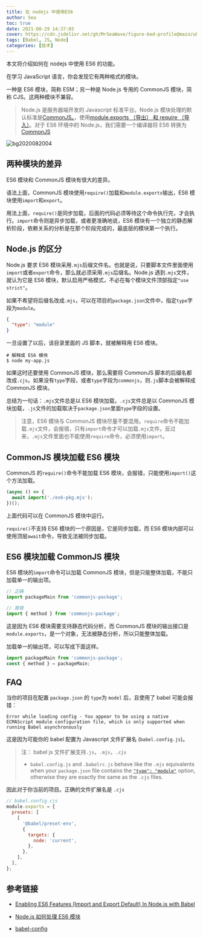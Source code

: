 ```yaml
---
title: 在 nodejs 中使用ES6
author: Sea
toc: true
date: 2021-08-29 14:37:03
cover: https://cdn.jsdelivr.net/gh/MrSeaWave/figure-bed-profile@main/uPic/2021/DUut73_adrian-bush-21-06-16.jpg
tags: [Babel, JS, Node]
categories: [技术]
---
```


本文将介绍如何在 nodejs 中使用 ES6 的功能。

<!--more-->

在学习 JavaScript 语言，你会发现它有两种格式的模块。

一种是 ES6 模块，简称 ESM；另一种是 Node.js 专用的 CommonJS 模块，简称 CJS。这两种模块不兼容。

> Node.js 是服务器端开发的 Javascript 标准平台。Node.js 模块处理的默认标准是[CommonJS。](https://stackoverflow.com/questions/40294870/module-exports-vs-export-default-in-node-js-and-es6)，使用[module.exports （导出） 和 require （导入）](https://blog.risingstack.com/node-js-at-scale-module-system-commonjs-require/)。对于 ES6 环境中的 Node.js，我们需要一个编译器将 ES6 转换为[CommonJS](https://medium.com/@cgcrutch18/commonjs-what-why-and-how-64ed9f31aa46)

![bg2020082004](https://cdn.jsdelivr.net/gh/MrSeaWave/figure-bed-profile@main/uPic/2021/0bB8EF_bg2020082004.jpeg)

## 两种模块的差异

ES6 模块和 CommonJS 模块有很大的差异。

语法上面，CommonJS 模块使用`require()`加载和`module.exports`输出，ES6 模块使用`import`和`export`。

用法上面，`require()`是同步加载，后面的代码必须等待这个命令执行完，才会执行。`import`命令则是异步加载，或者更准确地说，ES6 模块有一个独立的静态解析阶段，依赖关系的分析是在那个阶段完成的，最底层的模块第一个执行。

## Node.js 的区分

Node.js 要求 ES6 模块采用`.mjs`后缀文件名。也就是说，只要脚本文件里面使用`import`或者`export`命令，那么就必须采用`.mjs`后缀名。Node.js 遇到`.mjs`文件，就认为它是 ES6 模块，默认启用严格模式，不必在每个模块文件顶部指定`"use strict"`。

如果不希望将后缀名改成`.mjs`，可以在项目的`package.json`文件中，指定`type`字段为`module`。

```json
{
  "type": "module"
}
```

一旦设置了以后，该目录里面的 JS 脚本，就被解释用 ES6 模块。

```shell
# 解释成 ES6 模块
$ node my-app.js
```

如果这时还要使用 CommonJS 模块，那么需要将 CommonJS 脚本的后缀名都改成`.cjs`。如果没有`type`字段，或者`type`字段为`commonjs`，则`.js`脚本会被解释成 CommonJS 模块。

总结为一句话：`.mjs`文件总是以 ES6 模块加载，`.cjs`文件总是以 CommonJS 模块加载，`.js`文件的加载取决于`package.json`里面`type`字段的设置。

> 注意，ES6 模块与 CommonJS 模块尽量不要混用。`require`命令不能加载`.mjs`文件，会报错，只有`import`命令才可以加载`.mjs`文件。反过来，`.mjs`文件里面也不能使用`require`命令，必须使用`import`。

## CommonJS 模块加载 ES6 模块

CommonJS 的`require()`命令不能加载 ES6 模块，会报错，只能使用`import()`这个方法加载。

```javascript
(async () => {
  await import('./es6-pkg.mjs');
})();
```

上面代码可以在 CommonJS 模块中运行。

`require()`不支持 ES6 模块的一个原因是，它是同步加载，而 ES6 模块内部可以使用顶层`await`命令，导致无法被同步加载。

## ES6 模块加载 CommonJS 模块

ES6 模块的`import`命令可以加载 CommonJS 模块，但是只能整体加载，不能只加载单一的输出项。

```js
// 正确
import packageMain from 'commonjs-package';

// 报错
import { method } from 'commonjs-package';
```

这是因为 ES6 模块需要支持静态代码分析，而 CommonJS 模块的输出接口是`module.exports`，是一个对象，无法被静态分析，所以只能整体加载。

加载单一的输出项，可以写成下面这样。

```js
import packageMain from 'commonjs-package';
const { method } = packageMain;
```

## FAQ

当你的项目在配置 `package.json` 的 `type`为 `model` 后，且使用了 babel 可能会报错：

```
Error while loading config - You appear to be using a native ECMAScript module configuration file, which is only supported when running Babel asynchronously
```

这是因为可能你的 babel 配置为 Javascript 文件扩展名 (`babel.config.js`)。

> 注： babel js 文件扩展支持`.js`，`.mjs`，`.cjs`
>
> - `babel.config.js` and `.babelrc.js` behave like the `.mjs` equivalents when your `package.json` file contains the [`"type": "module"`](https://nodejs.org/api/esm.html#esm_code_package_json_code_code_type_code_field) option, otherwise they are exactly the same as the `.cjs` files.

因此对于你当前的项目。正确的文件扩展名是 `.cjs`

```javascript
// babel.config.cjs
module.exports = {
  presets: [
    [
      '@babel/preset-env',
      {
        targets: {
          node: 'current',
        },
      },
    ],
  ],
};
```

## 参考链接

- [Enabling ES6 Features (Import and Export Default) In Node.js with Babel](https://thankgodukachukwu.medium.com/using-es6-features-import-and-export-default-in-node-js-and-babel-b5ba102bd9c9)

- [Node.js 如何处理 ES6 模块](https://www.ruanyifeng.com/blog/2020/08/how-nodejs-use-es6-module.html)

- [babel-config](https://babeljs.io/docs/en/config-files)
